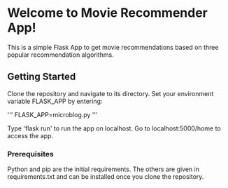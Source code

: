 <h1>Welcome to Movie Recommender App!</h1>
<p>This is a simple Flask App to get movie recommendations based on three popular recommendation algorithms.</p>
<h2>Getting Started</h2>
Clone the repository and navigate to its directory. Set your environment variable FLASK_APP by entering:  

'''
FLASK_APP=microblog.py 
'''

Type 'flask run' to run the app on localhost. Go to localhost:5000/home to access the app.
<h3>Prerequisites</h3>
<p>Python and pip are the initial requirements. The others are given in requirements.txt and can be installed once you clone the repository.</p>

